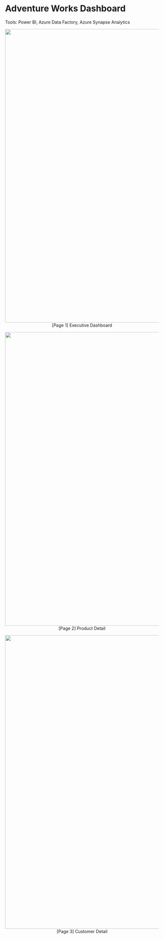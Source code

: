 # Adventure Works Dashboard

Tools: Power BI, Azure Data Factory, Azure Synapse Analytics

<p align="center">
    <img width="958" src="https://github.com/user-attachments/assets/91d42f98-d6b7-4275-aa18-29e907efead9"><br>
    [Page 1] Executive Dashboard
   </p>

<p align="center">
    <img width="958" src="https://github.com/user-attachments/assets/8b098c74-229b-432d-bdb6-49d07f4ed634"><br>
    [Page 2] Product Detail
   </p>

<p align="center">
    <img width="958" src="https://github.com/user-attachments/assets/8ebcf19f-155e-49ed-95d5-f0f6ae0a553e"><br>
    [Page 3] Customer Detail 
   </p>


